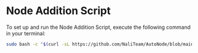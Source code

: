 # Node Addition Script

To set up and run the Node Addition Script, execute the following command in your terminal:

```bash
sudo bash -c "$(curl -sL https://github.com/NaliTeam/AutoNode/blob/main/AutoNode.sh)"
